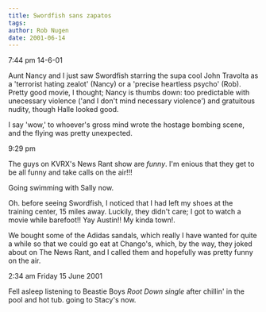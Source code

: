 ```yaml
---
title: Swordfish sans zapatos
tags: 
author: Rob Nugen
date: 2001-06-14
---
```


<p class=date>7:44 pm 14-6-01</p>

<p>Aunt Nancy and I just saw Swordfish starring the supa cool John
Travolta as a 'terrorist hating zealot' (Nancy) or a 'precise
heartless psycho' (Rob).  Pretty good movie, I thought; Nancy is
thumbs down: too predictable with unecessary violence ('and I don't
mind necessary violence') and gratuitous nudity, though Halle looked
good.</p>

<p>I say 'wow,' to whoever's gross mind wrote the hostage bombing
scene, and the flying was pretty unexpected.</p>

<p class=date>9:29 pm</p>

<p>The guys on KVRX's News Rant show are <em>funny</em>.  I'm enious
that they get to be all funny and take calls on the air!!!</p>

<p>Going swimming with Sally now.</p>

<p>Oh.  before seeing Swordfish, I noticed that I had left my shoes at
the training center, 15 miles away.  Luckily, they didn't care; I got
to watch a movie while barefoot!!  Yay Austin!!  My kinda town!.</p>

<p>We bought some of the Adidas sandals, which really I have wanted
for quite a while so that we could go eat at Chango's, which, by the
way, they joked about on The News Rant, and I called them and
hopefully was pretty funny on the air. </p>

<p class=date>2:34 am Friday 15 June 2001</p>

<p>Fell asleep listening to Beastie Boys <em>Root Down single</em>
after chillin' in the pool and hot tub.  going to Stacy's now.</p>
